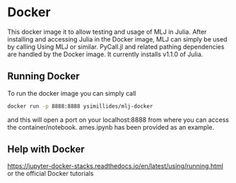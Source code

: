 # Docker
This docker image it to allow testing and usage of MLJ in Julia.
After installing and accessing Julia in the Docker image, MLJ can simply be used by calling Using MLJ or similar.
PyCall.jl  and related pathing dependencies are handled by the Docker image. It currently installs v1.1.0 of Julia.


## Running Docker

To run the docker image you can simply call
```sh
docker run -p 8888:8888 ysimillides/mlj-docker 
```
and this will open a port on your localhost:8888 from where you can access the container/notebook.
ames.ipynb has been provided as an example.


## Help with Docker

https://jupyter-docker-stacks.readthedocs.io/en/latest/using/running.html or the official Docker tutorials
